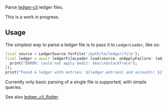 
Parse [ledger-cli](https://ledger-cli.org) ledger files. 

This is a work in progress.

## Usage

The simplest way to parse a ledger file is to pass it to `LedgerLoader`, like so:

```dart
final source = LedgerSource.forFile('/path/to/ledger/file');
final ledger = await ledgerFileLoader.load(source, onApplyFailure: (edit, exc, stackTrace) {
  print("ERROR: could not apply $edit: $exc\n$stackTrace");
});
print("Found a ledger with entries: ${ledger.entries} and accounts: ${ledger.accountManager.accounts.values}");
```

Currently only basic parsing of a single file is supported, with simple queries.

See also [ledger_cli_flutter](https://github.com/amos-joshua/ledger_cli_flutter).